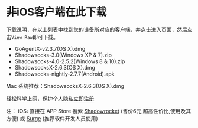# 非iOS客户端在此下载

下载说明，在以上列表中找到您的设备所对应的客户端，并点击进入页面，然后点击`View Raw`即可下载。

- GoAgentX-v2.3.7(OS X).dmg  
- Shadowsocks-3.0(Windows XP & 7).zip
- Shadowsocks-4.0-2.5.2(Windows 8 & 10).zip
- ShadowsocksX-2.6.3(OS X).dmg
- Shadowsocks-nightly-2.7.7(Android).apk

Mac 系统推荐：ShadowsocksX-2.6.3(OS X).dmg

轻松科学上网，保护个人隐私[立即注册](http://ss.jandou.com/)

注： iOS: 直接在 APP Store 搜索 [Shadowrocket](https://itunes.apple.com/cn/app/shadowrocket/id932747118?mt=8) (售价6元,超高性价比,使用及其方便) 或 [Surge](https://itunes.apple.com/us/app/surge-web-developer-tool-proxy/id1040100637) (推荐软件开发人员使用)
